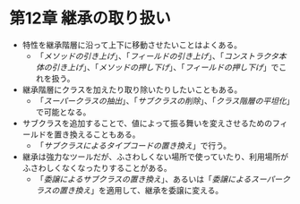 # 第12章 継承の取り扱い

- 特性を継承階層に沿って上下に移動させたいことはよくある。
    - 「*メソッドの引き上げ*」、「*フィールドの引き上げ*」、「*コンストラクタ本体の引き上げ*」、「*メソッドの押し下げ*」、「*フィールドの押し下げ*」でこれを扱う。
- 継承階層にクラスを加えたり取り除いたりしたいこともある。
    - 「*スーパークラスの抽出*」、「*サブクラスの削除*」、「*クラス階層の平坦化*」で可能となる。
- サブクラスを追加することで、値によって振る舞いを変えさせるためのフィールドを置き換えることもある。
    - 「*サブクラスによるタイプコードの置き換え*」で行う。
- 継承は強力なツールだが、ふさわしくない場所で使っていたり、利用場所がふさわしくなくなったりすることがある。
    - 「*委譲によるサブクラスの置き換え*」、あるいは「*委譲によるスーパークラスの置き換え*」を適用して、継承を委譲に変える。
